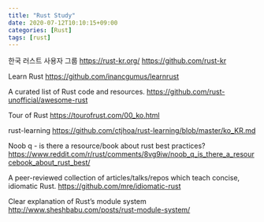 ```yaml
---
title: "Rust Study"
date: 2020-07-12T10:10:15+09:00
categories: [Rust]
tags: [rust]
---
```


한국 러스트 사용자 그룹
 https://rust-kr.org/
 https://github.com/rust-kr

Learn Rust
 https://github.com/inancgumus/learnrust

A curated list of Rust code and resources.
 https://github.com/rust-unofficial/awesome-rust

Tour of Rust
 https://tourofrust.com/00_ko.html

rust-learning
 https://github.com/ctjhoa/rust-learning/blob/master/ko_KR.md

Noob q - is there a resource/book about rust best practices?
 https://www.reddit.com/r/rust/comments/8vg9iw/noob_q_is_there_a_resourcebook_about_rust_best/

A peer-reviewed collection of articles/talks/repos which teach concise, idiomatic Rust.
 https://github.com/mre/idiomatic-rust

Clear explanation of Rust’s module system
 http://www.sheshbabu.com/posts/rust-module-system/